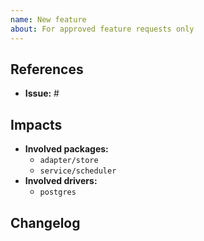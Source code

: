 ```yaml
---
name: New feature
about: For approved feature requests only
---
```


## References

- **Issue:** #

## Impacts

<!--
Please describe the impacts on the ecosystem.
-->

- **Involved packages:**
  - `adapter/store`
  - `service/scheduler`
- **Involved drivers:**
  - `postgres`

## Changelog

<!--
Please describe the steps to update an application to use the new feature.
-->
